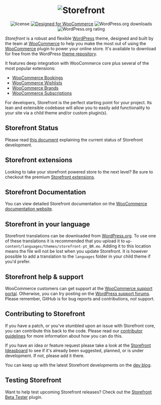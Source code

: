 <h1 align="center">
  <img src="https://storefront.files.wordpress.com/2017/02/storefront1.png?w=100&h=100&crop=1" alt="Storefront">
</h1>

<p align="center">
  <img src="https://poser.pugx.org/woocommerce/woocommerce/license" alt="license">
  <a href="https://woocommerce.com/"><img src="http://img.shields.io/badge/Designed%20for-WooCommerce-a46497.svg" alt="Designed for WooCommerce"></a>
  <img src="https://img.shields.io/wordpress/theme/dt/storefront.svg" alt="WordPress.org downloads">
  <img src="https://img.shields.io/wordpress/theme/r/storefront.svg" alt="WordPress.org rating">
</p>

_Storefront_ is a robust and flexible [WordPress](https://wordpress.org) theme, designed and built by the team at [WooCommerce](https://woocommerce.com/) to help you make the most out of using the [WooCommerce](https://woocommerce.com) plugin to power your online store. It's available to download for free from the WordPress [theme repository](https://wordpress.org/themes/storefront/).

It features deep integration with WooCommerce core plus several of the most popular extensions:

-   [WooCommerce Bookings](https://woocommerce.com/products/woocommerce-bookings/)
-   [WooCommerce Wishlists](https://woocommerce.com/products/woocommerce-wishlists/)
-   [WooCommerce Brands](https://woocommerce.com/products/brands/)
-   [WooCommerce Subscriptions](https://woocommerce.com/products/woocommerce-subscriptions/)

For developers, Storefront is the perfect starting point for your project. Its lean and extensible codebase will allow you to easily add functionality to your site via a child theme and/or custom plugin(s).

## Storefront Status

Please read [this document](./STOREFRONT_STATUS.md) explaining the current status of Storefront development.

## Storefront extensions

Looking to take your storefront powered store to the next level? Be sure to checkout the premium [Storefront extensions](https://woocommerce.com/product-category/storefront-extensions/).

## Storefront Documentation

You can view detailed Storefront documentation on the [WooCommerce documentation website](https://docs.woocommerce.com/documentation/themes/storefront/).

## Storefront in your language

Storefront translations can be downloaded from [WordPress.org](https://translate.wordpress.org/projects/wp-themes/storefront). To use one of these translations it is recommended that you upload it to `wp-content/languages/themes/storefront-pt_BR.mo`. Adding it to this location means the file will not be lost when you update Storefront. It is however possible to add a translation to the `languages` folder in your child theme if you'd prefer.

## Storefront help & support

WooCommerce customers can get support at the [WooCommerce support portal](https://woocommerce.com/contact-us/). Otherwise, you can try posting on the [WordPress support forums](https://wordpress.org/support/theme/storefront/). Please remember, GitHub is for bug reports and contributions, _not_ support.

## Contributing to Storefront

If you have a patch, or you've stumbled upon an issue with Storefront core, you can contribute this back to the code. Please read our [contributor guidelines](https://github.com/woocommerce/storefront/blob/master/CONTRIBUTING.md) for more information about how you can do this.

If you have an idea or feature request please take a look at the [Storefront Ideasboard](http://ideas.woocommerce.com/forums/275029-storefront) to see if it's already been suggested, planned, or is under development. If not, please add it there.

You can keep up with the latest Storefront developments on the [dev blog](https://woocommerce.wordpress.com/category/storefront/).

## Testing Storefront

Want to help test upcoming Storefront releases? Check out the [Storefront Beta Tester](https://github.com/seb86/Storefront-Beta-Tester) plugin.
